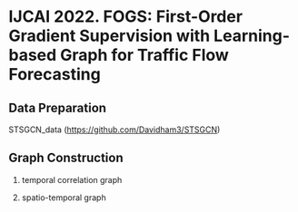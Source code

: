 # IJCAI 2022. FOGS: First-Order Gradient Supervision with Learning-based Graph for Traffic Flow Forecasting

## Data Preparation
STSGCN_data (https://github.com/Davidham3/STSGCN)
## Graph Construction
1. temporal correlation graph

3. spatio-temporal graph
